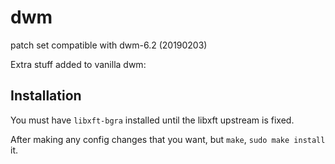 # dwm
patch set compatible with dwm-6.2 (20190203)

Extra stuff added to vanilla dwm:

## Installation

You must have `libxft-bgra` installed until the libxft upstream is fixed.

After making any config changes that you want, but `make`, `sudo make install` it.
